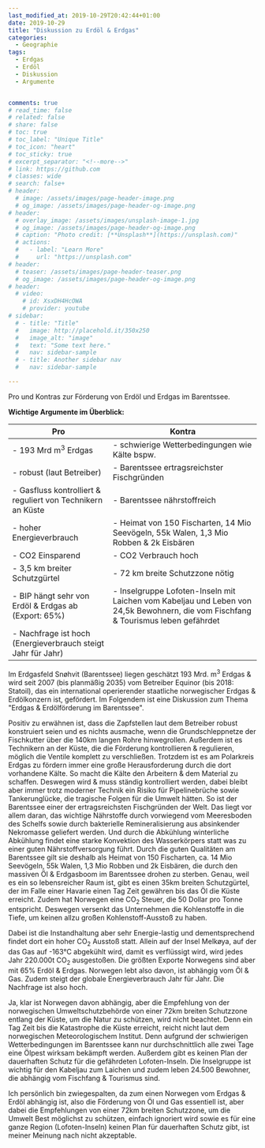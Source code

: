 ```yaml
---
last_modified_at: 2019-10-29T20:42:44+01:00
date: 2019-10-29
title: "Diskussion zu Erdöl & Erdgas"
categories:
  - Geographie
tags:
  - Erdgas
  - Erdöl
  - Diskussion
  - Argumente


comments: true
# read_time: false
# related: false
# share: false
# toc: true
# toc_label: "Unique Title"
# toc_icon: "heart"
# toc_sticky: true
# excerpt_separator: "<!--more-->"
# link: https://github.com
# classes: wide
# search: false+
# header:
  # image: /assets/images/page-header-image.png
  # og_image: /assets/images/page-header-og-image.png
# header:
  # overlay_image: /assets/images/unsplash-image-1.jpg
  # og_image: /assets/images/page-header-og-image.png
  # caption: "Photo credit: [**Unsplash**](https://unsplash.com)"
  # actions:
  #   - label: "Learn More"
  #     url: "https://unsplash.com"
# header:
  # teaser: /assets/images/page-header-teaser.png
  # og_image: /assets/images/page-header-og-image.png
# header:
  # video:
    # id: XsxDH4HcOWA
    # provider: youtube
# sidebar:
  # - title: "Title"
  #   image: http://placehold.it/350x250
  #   image_alt: "image"
  #   text: "Some text here."
  #   nav: sidebar-sample
  # - title: Another sidebar nav
  #   nav: sidebar-sample

---
```


Pro und Kontras zur Förderung von Erdöl und Erdgas im Barentssee.

**Wichtige Argumente im Überblick:**

| Pro                                                          | Kontra                                                       |
| ------------------------------------------------------------ | ------------------------------------------------------------ |
| - 193 Mrd m<sup>3</sup> Erdgas                               | - schwierige Wetterbedingungen wie Kälte bspw.               |
| - robust (laut Betreiber)                                    | - Barentssee ertragsreichster Fischgründen                   |
| - Gasfluss kontrolliert & reguliert von Technikern an Küste  | - Barentssee nährstoffreich                                  |
| - hoher Energieverbrauch                                     | - Heimat von 150 Fischarten, 14 Mio Seevögeln, 55k Walen, 1,3 Mio Robben & 2k Eisbären |
| - CO2 Einsparend                                             | - CO2 Verbrauch hoch                                         |
| - 3,5 km breiter Schutzgürtel                                | - 72 km breite Schutzzone nötig                              |
| - BIP hängt sehr von Erdöl & Erdgas ab (Export: 65%)         | - Inselgruppe Lofoten-Inseln mit Laichen vom Kabeljau und Leben von 24,5k Bewohnern, die vom Fischfang & Tourismus leben gefährdet |
| - Nachfrage ist hoch (Energieverbrauch steigt Jahr für Jahr) |                                                              |


Im Erdgasfeld Snøhvit (Barentssee) liegen geschätzt 193 Mrd. m<sup>3</sup> Erdgas & wird seit 2007 (bis planmäßig 2035) vom Betreiber Equinor (bis 2018: Statoil), das ein international operierender staatliche norwegischer Erdgas & Erdölkonzern ist, gefördert. Im Folgendem ist eine Diskussion zum Thema "Erdgas & Erdölförderung im Barentssee".


Positiv zu erwähnen ist, dass die Zapfstellen laut dem Betreiber robust konstruiert seien und es nichts ausmache, wenn die Grundschleppnetze der Fischkutter über die 140km langen Rohre hinwegrollen. Außerdem ist es Technikern an der Küste, die die Förderung kontrollieren & regulieren, möglich die Ventile komplett zu verschließen.
Trotzdem ist es am Polarkreis Erdgas zu fördern immer eine große Herausforderung durch die dort vorhandene Kälte. So macht die Kälte den Arbeitern & dem Material zu schaffen. Deswegen wird & muss ständig kontrolliert werden, dabei bleibt aber immer trotz moderner Technik ein Risiko für Pipelinebrüche sowie Tankerunglücke, die tragische Folgen für die Umwelt hätten. So ist der Barentssee einer der ertragsreichsten Fischgründen der Welt. Das liegt vor allem daran, das wichtige Nährstoffe durch vorwiegend vom Meeresboden des Schelfs sowie durch bakterielle Remineralisierung aus absinkender Nekromasse geliefert werden. Und durch die Abkühlung winterliche Abkühlung findet eine starke Konvektion des Wasserkörpers statt was zu einer guten Nährstoffversorgung führt. Durch die guten Qualitäten am Barentssee gilt sie deshalb als Heimat von 150 Fischarten, ca. 14 Mio Seevögeln, 55k Walen, 1,3 Mio Robben und 2k Eisbären, die durch den massiven Öl & Erdgasboom im Barentssee drohen zu sterben.
Genau, weil es ein so lebensreicher Raum ist, gibt es einen 35km breiten Schutzgürtel, der im Falle einer Havarie einen Tag Zeit gewähren bis das Öl die Küste erreicht. Zudem hat Norwegen eine CO<sub>2</sub> Steuer, die 50 Dollar pro Tonne entspricht. Deswegen versenkt das Unternehmen die Kohlenstoffe in die Tiefe, um keinen allzu großen Kohlenstoff-Ausstoß zu haben.

Dabei ist die Instandhaltung aber sehr Energie-lastig und dementsprechend findet dort ein hoher CO<sub>2</sub> Ausstoß statt. Allein auf der Insel Melkøya, auf der das Gas auf -163°C abgekühlt wird, damit es verflüssigt wird, wird jedes Jahr 220.000t CO<sub>2</sub> ausgestoßen.
Die größten Exporte Norwegens sind aber mit 65% Erdöl & Erdgas. Norwegen lebt also davon, ist abhängig vom Öl & Gas. Zudem steigt der globale Energieverbrauch Jahr für Jahr. Die Nachfrage ist also hoch.

Ja, klar ist Norwegen davon abhängig, aber die Empfehlung von der norwegischen Umweltschutzbehörde von einer 72km breiten Schutzzone entlang der Küste, um die Natur zu schützen, wird nicht beachtet. Denn ein Tag Zeit bis die Katastrophe die Küste erreicht, reicht nicht laut dem norwegischen Meteorologischem Institut. Denn aufgrund der schwierigen Wetterbedingungen im Barentssee kann nur durchschnittlich alle zwei Tage eine Ölpest wirksam bekämpft werden. Außerdem gibt es keinen Plan der dauerhaften Schutz für die gefährdeten Lofoten-Inseln. Die Inselgruppe ist wichtig für den Kabeljau zum Laichen und zudem leben 24.500 Bewohner, die abhängig vom Fischfang & Tourismus sind.


Ich persönlich bin zwiegespalten, da zum einen Norwegen vom Erdgas & Erdöl abhängig ist, also die Förderung von Öl und Gas essentiell ist, aber dabei die Empfehlungen von einer 72km breiten Schutzzone, um die Umwelt Best möglichst zu schützen, einfach ignoriert wird sowie es für eine ganze Region (Lofoten-Inseln) keinen Plan für dauerhaften Schutz gibt, ist meiner Meinung nach nicht akzeptable.
